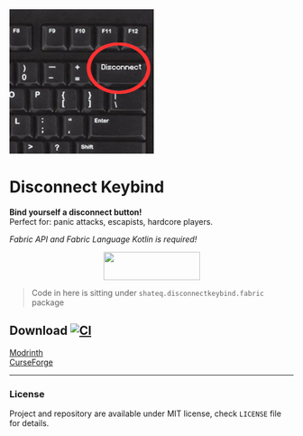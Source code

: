<img src="logo.webp" width="256" >

# Disconnect Keybind

**Bind yourself a disconnect button!** <br>
Perfect for: panic attacks, escapists, hardcore players.

*Fabric API and Fabric Language Kotlin is required!*

<p><a title="Fabric Language Kotlin" href="https://minecraft.curseforge.com/projects/fabric-language-kotlin" target="_blank" rel="noopener noreferrer"><img style="display: block; margin-left: auto; margin-right: auto;" src="https://i.imgur.com/c1DH9VL.png" alt="" width="171" height="50" /></a></p> 

> Code in here is sitting under `shateq.disconnectkeybind.fabric` package

## Download [![CI](https://github.com/shateq/disconnect-keybind/actions/workflows/build.yml/badge.svg?branch=master)](https://github.com/shateq/disconnect-keybind/actions/workflows/build.yml)

[Modrinth](https://modrinth.com/mod/disconnect) <br>
[CurseForge](https://www.curseforge.com/minecraft/mc-mods/disconnect) <br>

---
### License
Project and repository are available under MIT license, check `LICENSE` file for details.
